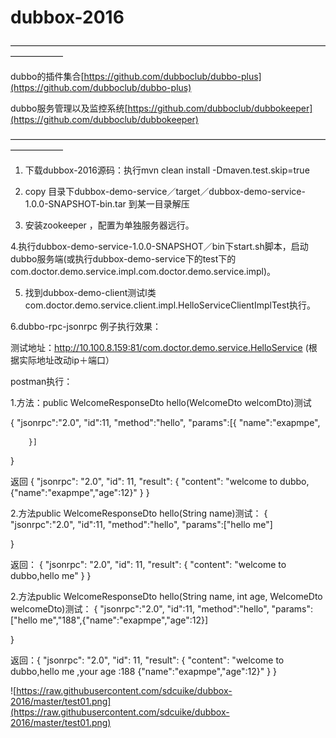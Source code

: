 # dubbox-2016
——————————————————————————————————————————


dubbo的插件集合[https://github.com/dubboclub/dubbo-plus](https://github.com/dubboclub/dubbo-plus)

dubbo服务管理以及监控系统[https://github.com/dubboclub/dubbokeeper](https://github.com/dubboclub/dubbokeeper)

——————————————————————————————————————————
 
1. 下载dubbox-2016源码：执行mvn clean install -Dmaven.test.skip=true

2. copy 目录下dubbox-demo-service／target／dubbox-demo-service-1.0.0-SNAPSHOT-bin.tar 到某一目录解压

3. 安装zookeeper ，配置为单独服务器远行。

4.执行dubbox-demo-service-1.0.0-SNAPSHOT／bin下start.sh脚本，启动dubbo服务端(或执行dubbox-demo-service下的test下的com.doctor.demo.service.impl.com.doctor.demo.service.impl)。

5. 找到dubbox-demo-client测试l类com.doctor.demo.service.client.impl.HelloServiceClientImplTest执行。

6.dubbo-rpc-jsonrpc 例子执行效果：



 测试地址：http://10.100.8.159:81/com.doctor.demo.service.HelloService (根据实际地址改动ip＋端口）
 
postman执行：

1.方法：public WelcomeResponseDto hello(WelcomeDto welcomDto)测试

{
    "jsonrpc":"2.0",
    "id":11,
    "method":"hello",
    "params":[{
            "name":"exapmpe",
            

        
        }]
    
}

返回
{
  "jsonrpc": "2.0",
  "id": 11,
  "result": {
    "content": "welcome to dubbo,{\"name\":\"exapmpe\",\"age\":12}"
  }
}



2.方法public WelcomeResponseDto hello(String name)测试：
{
    "jsonrpc":"2.0",
    "id":11,
    "method":"hello",
    "params":["hello me"]
    
}

返回：
{
  "jsonrpc": "2.0",
  "id": 11,
  "result": {
    "content": "welcome to dubbo,hello me"
  }
}



 2.方法public WelcomeResponseDto hello(String name, int age, WelcomeDto welcomeDto)测试：
 {
    "jsonrpc":"2.0",
    "id":11,
    "method":"hello",
    "params":["hello me","188",{"name":"exapmpe","age":12}]
    
}


返回：{
  "jsonrpc": "2.0",
  "id": 11,
  "result": {
    "content": "welcome to dubbo,hello me ,your age :188 {\"name\":\"exapmpe\",\"age\":12}"
  }
}


![https://raw.githubusercontent.com/sdcuike/dubbox-2016/master/test01.png](https://raw.githubusercontent.com/sdcuike/dubbox-2016/master/test01.png)
